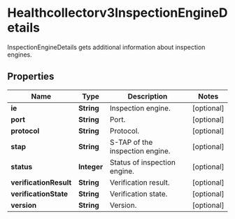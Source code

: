 

# Healthcollectorv3InspectionEngineDetails

InspectionEngineDetails gets additional information about inspection engines.

## Properties

| Name | Type | Description | Notes |
|------------ | ------------- | ------------- | -------------|
|**ie** | **String** | Inspection engine. |  [optional] |
|**port** | **String** | Port. |  [optional] |
|**protocol** | **String** | Protocol. |  [optional] |
|**stap** | **String** | S-TAP of the inspection engine. |  [optional] |
|**status** | **Integer** | Status of inspection engine. |  [optional] |
|**verificationResult** | **String** | Verification result. |  [optional] |
|**verificationState** | **String** | Verification state. |  [optional] |
|**version** | **String** | Version. |  [optional] |



